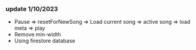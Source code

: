 ### update 1/10/2023
- Pause => resetForNewSong => Load current song => active song => load meta => play
- Remove min-width
- Using firestore database
